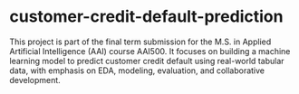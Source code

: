 # customer-credit-default-prediction
This project is part of the final term submission for the M.S. in Applied Artificial Intelligence (AAI) course AAI500. It focuses on building a machine learning model to predict customer credit default using real-world tabular data, with emphasis on EDA, modeling, evaluation, and collaborative development.
